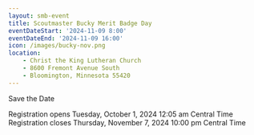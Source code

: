 ```yaml
---
layout: smb-event
title: Scoutmaster Bucky Merit Badge Day
eventDateStart: '2024-11-09 8:00'
eventDateEnd: '2024-11-09 16:00'
icon: /images/bucky-nov.png
location:
    - Christ the King Lutheran Church
    - 8600 Fremont Avenue South
    - Bloomington, Minnesota 55420
---
```

Save the Date


Registration opens Tuesday, October 1, 2024 12:05 am Central Time
Registration closes Thursday, November 7, 2024 10:00 pm Central Time
